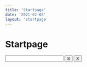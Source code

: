 ```yaml
---
title: 'Startpage'
date: '2021-02-08'
layout: 'startpage'
---
```


# Startpage

<form id="search_form_homepage" class="search--home  js-search-form search--adv" name="x" method="GET" action="/" _lpchecked="1">
    <input id="search_form_input_homepage" class="js-search-input search__input--adv" type="text" autocomplete="off" name="q" tabindex="1" value="" autocapitalize="off" autocorrect="off">
    <input id="search_button_homepage" class="search__button  js-search-button" type="submit" tabindex="2" value="S">
    <input id="search_form_input_clear" class="search__clear  empty  js-search-clear" type="button" tabindex="3" value="X">
    <div id="search_elements_hidden" class="search__hidden  js-search-hidden"></div>
<div class="search__autocomplete" style="display: none;">
<div class="acp-wrap js-acp-wrap"></div>
<div class="acp-footer is-hidden js-acp-footer">
<span class="acp-footer__instructions">Shortcuts to other sites to search off DuckDuckGo<span>
<span class="acp-footer__link">
<a class="no-visited js-acp-footer-link" href="/bang">Learn More</a>
</span>
</div>
</div>
</form>
